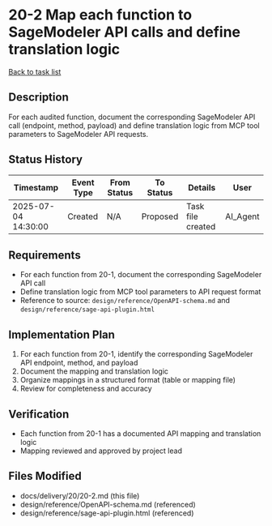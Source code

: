 # 20-2 Map each function to SageModeler API calls and define translation logic

[Back to task list](../20/tasks.md)

## Description
For each audited function, document the corresponding SageModeler API call (endpoint, method, payload) and define translation logic from MCP tool parameters to SageModeler API requests.

## Status History
| Timestamp | Event Type | From Status | To Status | Details | User |
|-----------|------------|-------------|-----------|---------|------|
| 2025-07-04 14:30:00 | Created | N/A | Proposed | Task file created | AI_Agent |

## Requirements
- For each function from 20-1, document the corresponding SageModeler API call
- Define translation logic from MCP tool parameters to API request format
- Reference to source: `design/reference/OpenAPI-schema.md` and `design/reference/sage-api-plugin.html`

## Implementation Plan
1. For each function from 20-1, identify the corresponding SageModeler API endpoint, method, and payload
2. Document the mapping and translation logic
3. Organize mappings in a structured format (table or mapping file)
4. Review for completeness and accuracy

## Verification
- Each function from 20-1 has a documented API mapping and translation logic
- Mapping reviewed and approved by project lead

## Files Modified
- docs/delivery/20/20-2.md (this file)
- design/reference/OpenAPI-schema.md (referenced)
- design/reference/sage-api-plugin.html (referenced) 